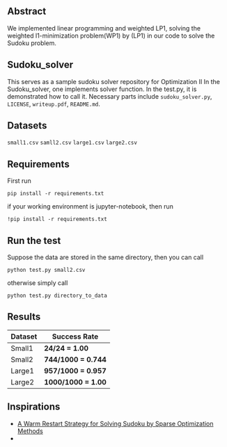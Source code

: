 ## Abstract
We implemented linear programming and weighted LP1, solving the weighted l1-minimization problem(WP1) by (LP1) in our code to solve the Sudoku problem. 

## Sudoku_solver
This serves as a sample sudoku solver repository for Optimization II
In the Sudoku_solver, one implements solver function. In the test.py, it is demonstrated how to call it.
Necessary parts include ``sudoku_solver.py``, ``LICENSE``, ``writeup.pdf``, ``README.md``.

## Datasets
`small1.csv`
`samll2.csv`
`large1.csv`
`large2.csv`

## Requirements
First run
```
pip install -r requirements.txt
```

if your working environment is jupyter-notebook, then run
```
!pip install -r requirements.txt
```

## Run the test
Suppose the data are stored in the same directory, then you can call

```
python test.py small2.csv
```

otherwise simply call

```
python test.py directory_to_data
```

## Results
| Dataset  |  Success Rate |
| ---    |---     |
|Small1|**24/24 = 1.00**|
|Small2|**744/1000 = 0.744**|
|Large1|**957/1000 = 0.957**|
|Large2|**1000/1000 = 1.00**|

## Inspirations
 * [A Warm Restart Strategy for Solving Sudoku by Sparse Optimization Methods](https://arxiv.org/pdf/1507.05995.pdf)
 * [](https://arxiv.org/pdf/1507.05995.pdf)
